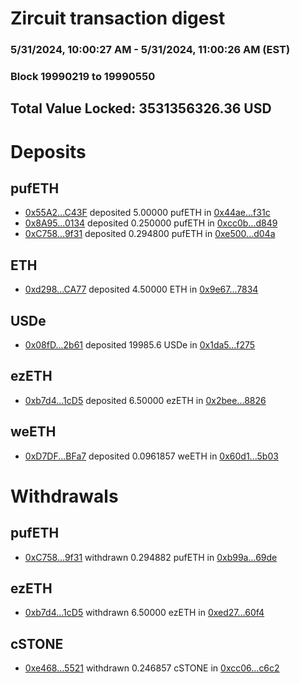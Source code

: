 # Zircuit transaction digest
### 5/31/2024, 10:00:27 AM - 5/31/2024, 11:00:26 AM (EST)
### Block 19990219 to 19990550

## Total Value Locked: 3531356326.36 USD

# Deposits
## pufETH
- [0x55A2...C43F](https://etherscan.io/address/0x55A26DC1a408A2E412ba75FCfA12d1f38EBAC43F) deposited 5.00000 pufETH in [0x44ae...f31c](https://etherscan.io/tx/0x55A26DC1a408A2E412ba75FCfA12d1f38EBAC43F)
- [0x8A95...0134](https://etherscan.io/address/0x8A9546AF6c0c67BFeEE098e0628d96Dce1440134) deposited 0.250000 pufETH in [0xcc0b...d849](https://etherscan.io/tx/0x8A9546AF6c0c67BFeEE098e0628d96Dce1440134)
- [0xC758...9f31](https://etherscan.io/address/0xC758d89767aD680f84ABcd44c9AE3082df8D9f31) deposited 0.294800 pufETH in [0xe500...d04a](https://etherscan.io/tx/0xC758d89767aD680f84ABcd44c9AE3082df8D9f31)
## ETH
- [0xd298...CA77](https://etherscan.io/address/0xd298DbD40c2f26c8378F34b1d4f71a2a72A7CA77) deposited 4.50000 ETH in [0x9e67...7834](https://etherscan.io/tx/0xd298DbD40c2f26c8378F34b1d4f71a2a72A7CA77)
## USDe
- [0x08fD...2b61](https://etherscan.io/address/0x08fD406840A6215EF9027701c923cF17240a2b61) deposited 19985.6 USDe in [0x1da5...f275](https://etherscan.io/tx/0x08fD406840A6215EF9027701c923cF17240a2b61)
## ezETH
- [0xb7d4...1cD5](https://etherscan.io/address/0xb7d49ADB031d6DBDF3E8e28F21C6Dd3b6f231cD5) deposited 6.50000 ezETH in [0x2bee...8826](https://etherscan.io/tx/0xb7d49ADB031d6DBDF3E8e28F21C6Dd3b6f231cD5)
## weETH
- [0xD7DF...BFa7](https://etherscan.io/address/0xD7DF7E085214743530afF339aFC420c7c720BFa7) deposited 0.0961857 weETH in [0x60d1...5b03](https://etherscan.io/tx/0xD7DF7E085214743530afF339aFC420c7c720BFa7)
# Withdrawals
## pufETH
- [0xC758...9f31](https://etherscan.io/address/0xC758d89767aD680f84ABcd44c9AE3082df8D9f31) withdrawn 0.294882 pufETH in [0xb99a...69de](https://etherscan.io/tx/0xC758d89767aD680f84ABcd44c9AE3082df8D9f31)
## ezETH
- [0xb7d4...1cD5](https://etherscan.io/address/0xb7d49ADB031d6DBDF3E8e28F21C6Dd3b6f231cD5) withdrawn 6.50000 ezETH in [0xed27...60f4](https://etherscan.io/tx/0xb7d49ADB031d6DBDF3E8e28F21C6Dd3b6f231cD5)
## cSTONE
- [0xe468...5521](https://etherscan.io/address/0xe4684b7ba2FFd986453a041b3F8A002C49E75521) withdrawn 0.246857 cSTONE in [0xcc06...c6c2](https://etherscan.io/tx/0xe4684b7ba2FFd986453a041b3F8A002C49E75521)
